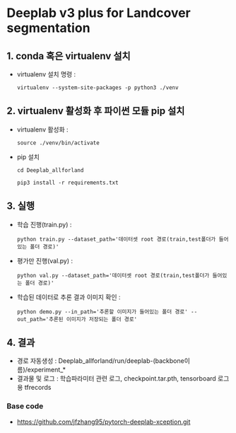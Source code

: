 


# Deeplab v3 plus for Landcover segmentation 

## 1. conda 혹은 virtualenv 설치
- virtualenv 설치 명령 :

   `virtualenv --system-site-packages -p python3 ./venv`
   
## 2. virtualenv 활성화 후 파이썬 모듈 pip 설치
- virtualenv 활성화 :

    `source ./venv/bin/activate`
    
- pip 설치

    `cd Deeplab_allforland`
    
    `pip3 install -r requirements.txt`
## 3. 실행
- 학습 진행(train.py) : 

  `python train.py --dataset_path='데이터셋 root 경로(train,test폴더가 들어있는 폴더 경로)'`
  
- 평가만 진행(val.py) :

  `python val.py --dataset_path='데이터셋 root 경로(train,test폴더가 들어있는 폴더 경로)'`
  
- 학습된 데이터로 추론 결과 이미지 확인 :

  `python demo.py --in_path='추론할 이미지가 들어있는 폴더 경로' --out_path='추론된 이미지가 저장되는 폴더 경로'`
  
## 4. 결과
- 경로 자동생성 :  Deeplab_allforland/run/deeplab-(backbone이름)/experiment_*
- 결과물 및 로그 : 학습파라미터 관련 로그, checkpoint.tar.pth, tensorboard 로그용 tfrecords


### Base code
- https://github.com/jfzhang95/pytorch-deeplab-xception.git
